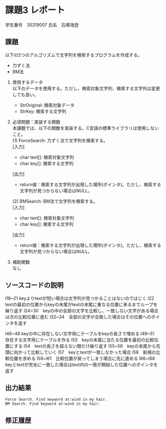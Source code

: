 # 課題3 レポート
学生番号　35319007 氏名　石塚海登


## 課題  

以下の2つのアルゴリズムで文字列を検索するプログラムを作成する。  
- 力ずく法
- BM法

1. 使用するデータ  
以下のデータを使用する。ただし、検索対象文字列、検索する文字列は変更しても良い。  
    - StrOriginal: 検索対象データ
    - StrKey: 検索する文字列

2. 必須問題：実装する関数  
本課題では、以下の関数を実装する。C言語の標準ライブラリは使用しないこと。  
    (1) ForceSearch: 力ずく法で文字列を検索する。  
    [入力]  
    - char text[]: 検索対象文字列  
    - char key[]: 検索する文字列  

    [出力]  
    - return値：検索する文字列が出現した場所(ポインタ)。ただし、検索する文字列が見つからない場合はNULL。  

    (2) BMSearch: BM法で文字列を検索する。  
    [入力]  
    - char text[]: 検索対象文字列  
    - char key[]: 検索する文字列  
 
    [出力]  
    - return値：検索する文字列が出現した場所(ポインタ)。ただし、検索する文字列が見つからない場合はNULL。  

3. 補助関数  
なし

## ソースコードの説明

l18~21 keyよりtextが短い場合は文字列が見つかることはないのではじく
l22　textの最初の位置からkeyの末尾がtextの末尾に重なる位置に来るまでループを繰り返す
l24=30　keyの中の全部の文字を比較し、一致しない文字がある場合は次の比較位置に進む
l32~34　全部の文字が合致した場合はその位置へのポインタを返す

l46~48 keyの中に存在しない文字用にテーブルをkeyの長さで埋める
l49~51　存在する文字用にテーブルを作る
l53　keyの末尾に当たる位置を最初の比較位置にする
l54　textの長さを超えない間だけ繰り返す
l55~56　keyの末尾から先頭に向かって比較していく
l57　keyとtextが一致しなかった場合
l58　新規の比較位置を求める
l59~l61　比較位置が戻ってしまう場合に先に進める
l66~l68　keyとtextが完全に一致した場合はtext内の一致が開始した位置へのポインタを返す
## 出力結果

```
Force Search. Find keyword at:wind in my hair.
BM Search. Find keyword at:wind in my hair.
```

## 修正履歴

